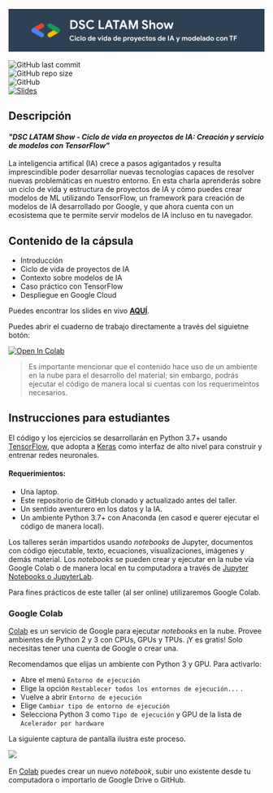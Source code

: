 ![dsc-tf](media/banner.png)

![GitHub last commit](https://img.shields.io/github/last-commit/RodolfoFerro/dsc-tf?style=for-the-badge) <br>
![GitHub repo size](https://img.shields.io/github/repo-size/RodolfoFerro/dsc-tf?style=for-the-badge) <br>
![GitHub](https://img.shields.io/github/license/RodolfoFerro/dsc-tf?style=for-the-badge) <br>
[![Slides](https://img.shields.io/static/v1?label=Slides&message=Google%20Slides&color=tomato&style=for-the-badge)](https://docs.google.com/presentation/d/e/2PACX-1vRHgFbSTBMtX2GWmx69SR7gssgvTN5IbJNW2Nk1EoJTvxKX_l0FO3oecOdJfqH4VtOmzGDUPrVDjQU3/pub?start=false&loop=false&delayms=3000)


## Descripción

#### _"DSC LATAM Show - Ciclo de vida en proyectos de IA: Creación y servicio de modelos con TensorFlow"_

La inteligencia artifical (IA) crece a pasos agigantados y resulta imprescindible poder desarrollar nuevas tecnologías capaces de resolver nuevas problemáticas en nuestro entorno. En esta charla aprenderás sobre un ciclo de vida y estructura de proyectos de IA y cómo puedes crear modelos de ML utilizando TensorFlow, un framework para creación de modelos de IA desarrollado por Google, y que ahora cuenta con un ecosistema que te permite servir modelos de IA incluso en tu navegador.


## Contenido de la cápsula

- Introducción
- Ciclo de vida de proyectos de IA
- Contexto sobre modelos de IA
- Caso práctico con TensorFlow
- Despliegue en Google Cloud


Puedes encontrar los slides en vivo [**AQUÍ**](https://docs.google.com/presentation/d/e/2PACX-1vRHgFbSTBMtX2GWmx69SR7gssgvTN5IbJNW2Nk1EoJTvxKX_l0FO3oecOdJfqH4VtOmzGDUPrVDjQU3/pub?start=false&loop=false&delayms=300).

Puedes abrir el cuaderno de trabajo directamente a través del siguietne botón: 

<a href="https://colab.research.google.com/github/RodolfoFerro/dsc-tf/blob/main/notebooks/Clasificación%20de%20texto.ipynb" target="_blank\"><img src="https://colab.research.google.com/assets/colab-badge.svg" height="20px" alt="Open In Colab"></a>

> Es importante mencionar que el contenido hace uso de un ambiente en la nube para el desarrollo del material; sin embargo, podrás ejecutar el código de manera local si cuentas con los requerimeintos necesarios.

## Instrucciones para estudiantes

El código y los ejercicios se desarrollarán en Python 3.7+ usando [TensorFlow](https://www.tensorflow.org/), que adopta a [Keras](https://www.tensorflow.org/versions/r2.0/api_docs/python/tf/keras) como interfaz de alto nivel para construir y entrenar redes neuronales.

#### Requerimientos:
* Una laptop.
* Este repositorio de GitHub clonado y actualizado antes del taller.
* Un sentido aventurero en los datos y la IA.
* Un ambiente Python 3.7+ con Anaconda (en casod e querer ejecutar el código de manera local).

Los talleres serán impartidos usando *notebooks* de Jupyter, documentos con código ejecutable, texto, ecuaciones, visualizaciones, imágenes y demás material. Los *notebooks* se pueden crear y ejecutar en la nube vía Google Colab o de manera local en tu computadora a través de [Jupyter Notebooks o JupyterLab](https://jupyter.org/).

Para fines prácticos de este taller (al ser online) utilizaremos Google Colab.

### Google Colab

[Colab](https://colab.research.google.com) es un servicio de Google para ejecutar *notebooks* en la nube. Provee ambientes de Python 2 y 3 con CPUs, GPUs y TPUs. ¡Y es gratis! Solo necesitas tener una cuenta de Google o crear una.

Recomendamos que elijas un ambiente con Python 3 y GPU. Para activarlo:

* Abre el menú `Entorno de ejecución`
* Elige la opción `Restablecer todos los entornos de ejecución...` .
* Vuelve a abrir `Entorno de ejecución`
* Elige `Cambiar tipo de entorno de ejecución`
* Selecciona Python 3 como `Tipo de ejecución` y GPU de la lista de `Acelerador por hardware`

La siguiente captura de pantalla ilustra este proceso.

![](media/escoge_acelerador.png)

En [Colab](https://colab.research.google.com) puedes crear un nuevo *notebook*, subir uno existente desde tu computadora o importarlo de Google Drive o GitHub.

